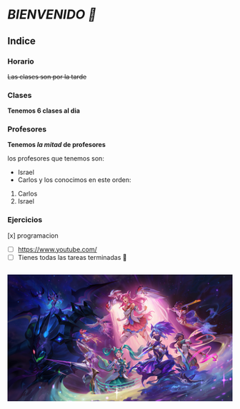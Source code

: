 # ***BIENVENIDO 👋***

## Indice
### Horario
~~Las clases son por la tarde~~
### Clases
**Tenemos 6 clases al dia**
### Profesores
**Tenemos _la mitad_ de profesores**

los profesores que tenemos son:
  - Israel 
  - Carlos
y los conocimos en este orden:
  1. Carlos
  2. Israel
### Ejercicios
[x] programacion
- [ ] https://www.youtube.com/
- [ ] Tienes todas las tareas terminadas :tada:
##
![Aquí la descripción de la imagen por si no carga](https://github.com/Akarui2143/Akarui2143/blob/main/todos-los-star-guardian-2022_3840x2160_xtrafondos.com.jpg)
